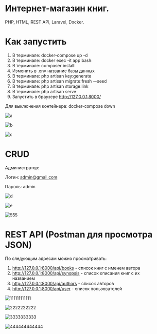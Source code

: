 # Интернет-магазин книг.
PHP, HTML, REST API, Laravel, Docker.
# Как запустить
1. В терминале: docker-compose up -d
2. В терминале: docker exec -it app bash
3. В терминале: composer install
4. Изменить в .env название базы данных
5. В терминале: php artisan key:generate
6. В терминале: php artisan migrate:fresh --seed
7. В терминале: php artisan storage:link
8. В терминале: php artisan serve 
9. Запустить в браузере http://127.0.0.1:8000/

Для выключения контейнера: docker-compose down

![a](https://user-images.githubusercontent.com/96938106/180477154-ede4a215-3432-4ef3-8b1e-1ee34d582ae4.png)

![b](https://user-images.githubusercontent.com/96938106/180477172-2d19deb0-b5ba-4c4e-b001-65efe34644e3.png)

![с](https://user-images.githubusercontent.com/96938106/180477199-d74796c3-1c98-4e3d-8dce-0e254df862ce.png)


# CRUD
Администратор: 

Логин: admin@gmail.com

Пароль: admin

![d](https://user-images.githubusercontent.com/96938106/180477274-1266a5cc-873c-4d34-a647-43937f211a4d.jpg)

![e](https://user-images.githubusercontent.com/96938106/180477284-a45fe1ef-ffcc-4c96-84f6-6d993da4c7ae.png)

![555](https://user-images.githubusercontent.com/96938106/180637112-4f1cf6dd-1aa7-4c95-855c-3ddc9d2ce07b.png)




# REST API (Postman для просмотра JSON)
По следующим адресам можно просматривать:
1. http://127.0.0.1:8000/api/books - список книг с именем автора
2. http://127.0.0.1:8000/api/synopsis - список описания книг c их названием
3. http://127.0.0.1:8000/api/authors - список авторов
4. http://127.0.0.1:8000/api/user - список пользователей

![111111111111](https://user-images.githubusercontent.com/96938106/180605967-33506027-a953-4539-a59b-ece5cc2ab17b.jpg)

![2222222222](https://user-images.githubusercontent.com/96938106/180605971-4709bd12-ef30-49f5-91b8-88cb5f014083.jpg)

![3333333333](https://user-images.githubusercontent.com/96938106/180605958-e07396e6-f874-409a-9b31-2d505d2f286a.jpg)

![444444444444](https://user-images.githubusercontent.com/96938106/180605966-0ee6f3d9-f0ec-40d4-8e7a-f19c45ada6bd.png)
